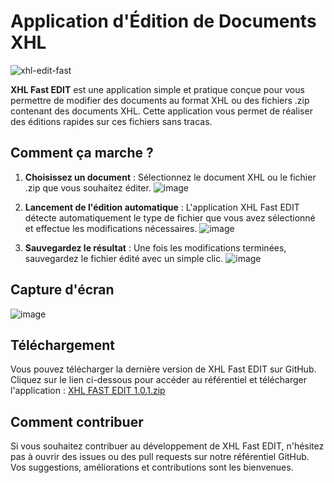 # Application d'Édition de Documents XHL
![xhl-edit-fast](https://github.com/JustincGuechi/XHL-Fast-Edit/assets/129166686/533244cb-4920-4c39-9a0f-b821ae76f3d3)

**XHL Fast EDIT** est une application simple et pratique conçue pour vous permettre de modifier des documents au format XHL ou des fichiers .zip contenant des documents XHL. Cette application vous permet de réaliser des éditions rapides sur ces fichiers sans tracas.

## Comment ça marche ?

1. **Choisissez un document** : Sélectionnez le document XHL ou le fichier .zip que vous souhaitez éditer.
![image](https://github.com/JustincGuechi/XHL-Fast-Edit/assets/129166686/0bf4bd11-9f82-4f34-bad5-48e3b1b99011)

2. **Lancement de l'édition automatique** : L'application XHL Fast EDIT détecte automatiquement le type de fichier que vous avez sélectionné et effectue les modifications nécessaires.
![image](https://github.com/JustincGuechi/XHL-Fast-Edit/assets/129166686/a2d92e31-908f-4d5c-b350-483613ae8f50)

3. **Sauvegardez le résultat** : Une fois les modifications terminées, sauvegardez le fichier édité avec un simple clic.
![image](https://github.com/JustincGuechi/XHL-Fast-Edit/assets/129166686/ce573f90-9fe0-4bca-9199-e7b3a034c65a)

## Capture d'écran
![image](https://github.com/JustincGuechi/XHL-Fast-Edit/assets/129166686/259b1ed9-c606-4a27-b670-9b15071f844d)

## Téléchargement
Vous pouvez télécharger la dernière version de XHL Fast EDIT sur GitHub. Cliquez sur le lien ci-dessous pour accéder au référentiel et télécharger l'application :
[XHL FAST EDIT 1.0.1.zip](https://github.com/JustincGuechi/XHL-Fast-Edit/files/12904248/XHL.FAST.EDIT.1.0.1.zip)

## Comment contribuer

Si vous souhaitez contribuer au développement de XHL Fast EDIT, n'hésitez pas à ouvrir des issues ou des pull requests sur notre référentiel GitHub. Vos suggestions, améliorations et contributions sont les bienvenues.
